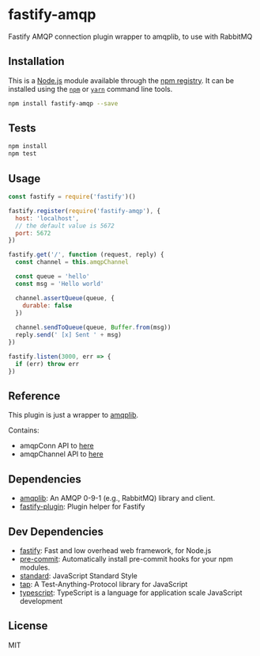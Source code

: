 # fastify-amqp

Fastify AMQP connection plugin wrapper to amqplib, to use with RabbitMQ

## Installation

This is a [Node.js](https://nodejs.org/) module available through the 
[npm registry](https://www.npmjs.com/). It can be installed using the 
[`npm`](https://docs.npmjs.com/getting-started/installing-npm-packages-locally)
or 
[`yarn`](https://yarnpkg.com/en/)
command line tools.

```sh
npm install fastify-amqp --save
```

## Tests

```sh
npm install
npm test
```

## Usage

```js
const fastify = require('fastify')()

fastify.register(require('fastify-amqp'), {
  host: 'localhost',
  // the default value is 5672
  port: 5672
})

fastify.get('/', function (request, reply) {
  const channel = this.amqpChannel

  const queue = 'hello'
  const msg = 'Hello world'

  channel.assertQueue(queue, {
    durable: false
  })
  
  channel.sendToQueue(queue, Buffer.from(msg))
  reply.send(' [x] Sent ' + msg)
})

fastify.listen(3000, err => {
  if (err) throw err
})
```

## Reference

This plugin is just a wrapper to [amqplib](https://github.com/squaremo/amqp.node).

Contains:

- amqpConn API to [here](http://www.squaremobius.net/amqp.node/channel_api.html#api_reference)
- amqpChannel API to [here](http://www.squaremobius.net/amqp.node/channel_api.html#channel)

## Dependencies

- [amqplib](https://ghub.io/amqplib): An AMQP 0-9-1 (e.g., RabbitMQ) library and client.
- [fastify-plugin](https://ghub.io/fastify-plugin): Plugin helper for Fastify

## Dev Dependencies

- [fastify](https://ghub.io/fastify): Fast and low overhead web framework, for Node.js
- [pre-commit](https://ghub.io/pre-commit): Automatically install pre-commit hooks for your npm modules.
- [standard](https://ghub.io/standard): JavaScript Standard Style
- [tap](https://ghub.io/tap): A Test-Anything-Protocol library for JavaScript
- [typescript](https://ghub.io/typescript): TypeScript is a language for application scale JavaScript development

## License

MIT

